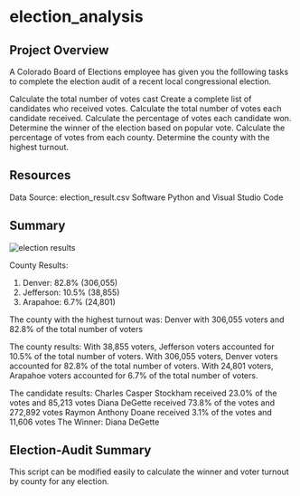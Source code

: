 # election_analysis
## Project Overview 
A Colorado Board of Elections employee has given you the folllowing tasks to complete the election audit of a recent local congressional election.

Calculate the total number of votes cast
Create a complete list of candidates who received votes.
Calculate the total number of votes each candidate received.
Calculate the percentage of votes each candidate won.
Determine the winner of the election based on popular vote.
Calculate the percentage of votes from each county.
Determine the county with the highest turnout.

## Resources
Data Source: election_result.csv
Software Python and Visual Studio Code

## Summary
![election results](https://user-images.githubusercontent.com/105985796/175189137-ddb8030f-e959-44c0-99b4-3ffffdeee654.png)

County Results:
1. Denver: 82.8% (306,055)
2. Jefferson: 10.5% (38,855)
3. Arapahoe: 6.7% (24,801)

The county with the highest turnout was:
Denver with 306,055 voters and 82.8% of the total number of voters

The county results:
With 38,855 voters, Jefferson voters accounted for 10.5% of the total number of voters.
With 306,055 voters, Denver voters accounted for 82.8% of the total number of voters.
With 24,801 voters, Arapahoe voters accounted for 6.7% of the total number of voters.

The candidate results:
Charles Casper Stockham received 23.0% of the votes and 85,213 votes
Diana DeGette received 73.8% of the votes and 272,892 votes
Raymon Anthony Doane received 3.1% of the votes and 11,606 votes
The Winner: Diana DeGette

## Election-Audit Summary
This script can be modified easily to calculate the winner and voter turnout by county for any election.

